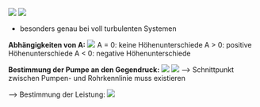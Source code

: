 ![](Pasted%20image%2020241120094653.png)
![](Pasted%20image%2020241120094659.png)
- besonders genau bei voll turbulenten Systemen

**Abhängigkeiten von A:**
![](Pasted%20image%2020241120095525.png)
A = 0: keine Höhenunterschiede
A > 0: positive Höhenunterschiede
A < 0: negative Höhenunterschiede

**Bestimmung der Pumpe an den Gegendruck:**
![](Pasted%20image%2020241120095717.png)
![](Pasted%20image%2020241120095726.png)
--> Schnittpunkt zwischen Pumpen- und Rohrkennlinie muss existieren

--> Bestimmung der Leistung:
![](Pasted%20image%2020241120095816.png)
